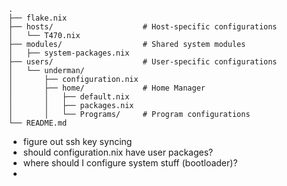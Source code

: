 ```
.
├── flake.nix
├── hosts/                    # Host-specific configurations
│   └── T470.nix
├── modules/                  # Shared system modules
│   ├── system-packages.nix
├── users/                    # User-specific configurations
│   └── underman/
│       ├── configuration.nix
│       ├── home/             # Home Manager
│       │   ├── default.nix
│       │   ├── packages.nix
│       │   └── Programs/     # Program configurations
└── README.md
```

- figure out ssh key syncing
- should configuration.nix have user packages?
- where should I configure system stuff (bootloader)?
- 